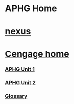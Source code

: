 # APHG Home 
# [nexus](./../nexus/)

# [Cengage home](./../cengage-home/)

### [APHG Unit 1](./../aphg-unit-1/)
### [APHG Unit 2](./../aphg-unit-2/)

### [Glossary](./../glossary/)
